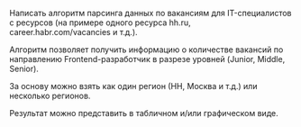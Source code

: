 Написать алгоритм парсинга данных по вакансиям для IT-специалистов с ресурсов (на примере одного
ресурса hh.ru, career.habr.com/vacancies и т.д.).

Алгоритм позволяет получить информацию о количестве вакансий
по направлению Frontend-разработчик в разрезе уровней (Junior, Middle, Senior).

За основу можно взять как один регион (НН, Москва и т.д.) или несколько регионов.

Результат можно представить в табличном и/или графическом виде.
